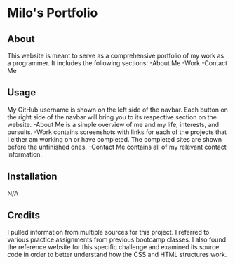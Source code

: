 # Milo's Portfolio

## About
This website is meant to serve as a comprehensive portfolio of my work as a programmer. 
It includes the following sections:
-About Me
-Work
-Contact Me

## Usage
My GitHub username is shown on the left side of the navbar. Each button on the right side of the navbar will bring you to its respective section on the website. 
-About Me is a simple overview of me and my life, interests, and pursuits.
-Work contains screenshots with links for each of the projects that I either am working on or have completed. The completed sites are shown before the unfinished ones.
-Contact Me contains all of my relevant contact information.

## Installation
N/A

## Credits
I pulled information from multiple sources for this project.
I referred to various practice assignments from previous bootcamp classes.
I also found the reference website for this specific challenge and examined its source code in order to better understand how the CSS and HTML structures work.